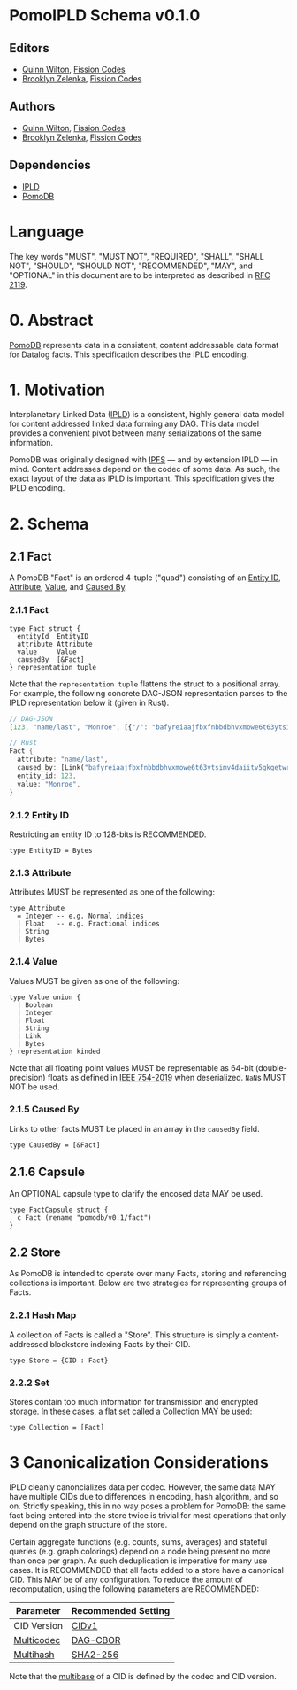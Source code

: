 # PomoIPLD Schema v0.1.0

## Editors

- [Quinn Wilton], [Fission Codes]
- [Brooklyn Zelenka], [Fission Codes]

## Authors

- [Quinn Wilton], [Fission Codes]
- [Brooklyn Zelenka], [Fission Codes]

## Dependencies

- [IPLD]
- [PomoDB]

# Language

The key words "MUST", "MUST NOT", "REQUIRED", "SHALL", "SHALL NOT", "SHOULD", "SHOULD NOT", "RECOMMENDED", "MAY", and "OPTIONAL" in this document are to be interpreted as described in [RFC 2119].

# 0. Abstract

[PomoDB] represents data in a consistent, content addressable data format for Datalog facts. This specification describes the IPLD encoding.

# 1. Motivation

Interplanetary Linked Data ([IPLD]) is a consistent, highly general data model for content addressed linked data forming any DAG. This data model provides a convenient pivot between many serializations of the same information.

PomoDB was originally designed with [IPFS] — and by extension IPLD — in mind. Content addresses depend on the codec of some data. As such, the exact layout of the data as IPLD is important. This specification gives the IPLD encoding.

# 2. Schema

## 2.1 Fact

A PomoDB "Fact" is an ordered 4-tuple ("quad") consisting of an [Entity ID], [Attribute], [Value], and [Caused By].

### 2.1.1 Fact

``` ipldsch
type Fact struct {
  entityId  EntityID
  attribute Attribute
  value     Value
  causedBy  [&Fact]
} representation tuple
```

Note that the `representation tuple` flattens the struct to a positional array. For example, the following concrete DAG-JSON representation parses to the IPLD representation below it (given in Rust).

``` js
// DAG-JSON
[123, "name/last", "Monroe", [{"/": "bafyreiaajfbxfnbbdbhvxmowe6t63ytsimv4daiitv5gkqetwrpww5zmsy"}]]
```

``` rust
// Rust
Fact {
  attribute: "name/last",
  caused_by: [Link("bafyreiaajfbxfnbbdbhvxmowe6t63ytsimv4daiitv5gkqetwrpww5zmsy")],
  entity_id: 123,
  value: "Monroe",
}
```

### 2.1.2 Entity ID

Restricting an entity ID to 128-bits is RECOMMENDED.

``` ipldsch
type EntityID = Bytes
```

### 2.1.3 Attribute

Attributes MUST be represented as one of the following:

``` ipldsch
type Attribute
  = Integer -- e.g. Normal indices
  | Float   -- e.g. Fractional indices
  | String
  | Bytes
```

### 2.1.4 Value

Values MUST be given as one of the following:

``` ipldsch
type Value union {
  | Boolean
  | Integer
  | Float
  | String 
  | Link
  | Bytes
} representation kinded
```
 
Note that all floating point values MUST be representable as 64-bit (double-precision) floats as defined in [IEEE 754-2019] when deserialized. `NaN`s MUST NOT be used.

### 2.1.5 Caused By

Links to other facts MUST be placed in an array in the `causedBy` field.

``` ipldsch
type CausedBy = [&Fact]
```
 
## 2.1.6 Capsule

An OPTIONAL capsule type to clarify the encosed data MAY be used.

``` ipldsch
type FactCapsule struct {
  c Fact (rename "pomodb/v0.1/fact")
}
```

## 2.2 Store

As PomoDB is intended to operate over many Facts, storing and referencing collections is important. Below are two strategies for representing groups of Facts.

### 2.2.1 Hash Map

A collection of Facts is called a "Store". This structure is simply a content-addressed blockstore indexing Facts by their CID.

``` ipldsch
type Store = {CID : Fact}
```

### 2.2.2 Set

Stores contain too much information for transmission and encrypted storage. In these cases, a flat set called a Collection MAY be used:

``` ipldsch
type Collection = [Fact]
```

# 3 Canonicalization Considerations

IPLD cleanly canoncializes data per codec. However, the same data MAY have multiple CIDs due to differences in encoding, hash algorithm, and so on. Strictly speaking, this in no way poses a problem for PomoDB: the same fact being entered into the store twice is trivial for most operations that only depend on the graph structure of the store.

Certain aggregate functions (e.g. counts, sums, averages) and stateful queries (e.g. graph colorings) depend on a node being present no more than once per graph. As such deduplication is imperative for many use cases. It is RECOMMENDED that all facts added to a store have a canonical CID. This MAY be of any configuration. To reduce the amount of recomputation, using the following parameters are RECOMMENDED:

| Parameter    | Recommended Setting |
|--------------|---------------------|
| CID Version  | [CIDv1]             |
| [Multicodec] | [DAG-CBOR]          |
| [Multihash]  | [SHA2-256]          |

Note that the [multibase] of a CID is defined by the codec and CID version.

<!-- Links -->

[Attribute]: #213-attribute
[Brooklyn Zelenka]: https://github.com/expede
[CIDv1]: https://docs.ipfs.tech/concepts/content-addressing/#cid-versions
[Capsule Type]: https://notes.brooklynzelenka.com/Capsule+Types
[Capsule]: #216-capsule
[Caused By]: #215-caused-by
[DAG-CBOR]: https://ipld.io/specs/codecs/dag-cbor/spec/
[Entity ID]: #212-entity-id
[Fact]: #211-fact
[Fission Codes]: https://fission.codes
[IEEE 754-2019]: https://en.wikipedia.org/wiki/IEEE_754
[IPFS]: https://ipfs.io
[IPLD]: https://ipld.io
[Multicodec]: https://github.com/multiformats/multicodec
[Multihash]: https://multiformats.io/multihash/ 
[PomoDB]: https://github.com/RhizomeDB/spec
[Quinn Wilton]: https://github.com/QuinnWilton
[RFC 2119]: https://www.rfc-editor.org/rfc/rfc2119
[SHA2-256]: https://en.wikipedia.org/wiki/SHA-2
[Store]: #22-store
[Value]: #214-value
[multibase]: https://github.com/multiformats/multibase
